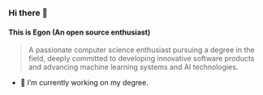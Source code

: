 ### Hi there 👋

#### This is Egon (An open source enthusiast)
> A passionate computer science enthusiast pursuing a degree in the field, deeply committed to developing innovative software products and advancing machine learning systems and AI technologies.

- 🔭 I’m currently working on my degree.

